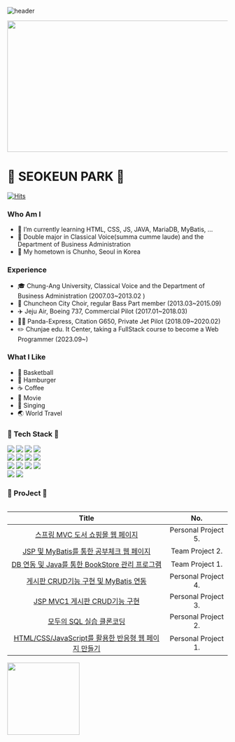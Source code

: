![header](https://capsule-render.vercel.app/api?type=rounded&color=timeGradient&text=👋Welcome%20to%20SEOK%20EUN`s%20"Work_Space"👋&animation=twinkling&fontSize=40&fontAlignY=50&fontAlign=50&height=180)

 <img src= "https://github.com/seokeunpark/seokeunpark/assets/145525099/cf3c2633-8e63-4f85-a371-258b05b1e6d3" width="850" height="300"/>

# 🛫 SEOKEUN PARK 🛬 

[![Hits](https://hits.seeyoufarm.com/api/count/incr/badge.svg?url=https%3A%2F%2Fgithub.com%2Fgjbae1212%2Fhit-counter&count_bg=%233D8FC8&title_bg=%23555555&icon=&icon_color=%23E7E7E7&title=hits&edge_flat=false)](https://github.com/seokeunpark)

### Who Am I
- 🌱 I’m currently learning HTML, CSS, JS, JAVA, MariaDB, MyBatis, ...
- 🏅 Double major in Classical Voice(summa cumme laude) and the Department of Business Administration
- 🚅 My hometown is Chunho, Seoul in Korea

### Experience
- 🎓 Chung-Ang University, Classical Voice and the Department of Business Administration (2007.03~2013.02 )
- 🎵 Chuncheon City Choir, regular Bass Part member (2013.03~2015.09)
- ✈️ Jeju Air, Boeing 737, Commercial Pilot (2017.01~2018.03)
- 👨‍✈ Panda-Express, Citation G650, Private Jet Pilot (2018.09~2020.02)
- ✏️ Chunjae edu. It Center, taking a FullStack course to become a Web Programmer (2023.09~)

### What I Like
- 🏀 Basketball
- 🍔 Hamburger
- ☕ Coffee
- 🎥 Movie
- 🎤 Singing
- 🌏 World Travel

### 🔨 Tech Stack 🔨
<div style="display:flex; flex-direction:column; align-items:flex-start;">
    <div>
        <img src="https://img.shields.io/badge/JAVA-C01818?style=flat-square&logo=coffeescript&logoColor=white"/>
        <img src="https://img.shields.io/badge/HTML5-E34F26?style=flat-square&logo=html5&logoColor=white"> 
        <img src="https://img.shields.io/badge/CSS-1572B6?style=flat-square&logo=css3&logoColor=white"> 
        <img src="https://img.shields.io/badge/Javascript-F7DF1E?style=flat-square&logo=javascript&logoColor=black">
        <br>
        <img src="https://img.shields.io/badge/IntelliJ-000000?style=flat-square&logo=intellijidea&logoColor=white"/>
        <img src="https://img.shields.io/badge/VSCode-2F80ED?style=flat-square&logo=&logoColor=white"/>
        <img src="https://img.shields.io/badge/MariaDB-003545?style=flat-the-badge&logo=mariaDB&logoColor=white">
        <img src="https://img.shields.io/badge/Mysql-4479A1?style=flat-the-badge&logo=mysql&logoColor=white">
        <br>
        <img src="https://img.shields.io/badge/Mybatis-000000?style=flat&logo=Fluentd&logoColor=white" />
        <img src="https://img.shields.io/badge/Spring-6db33f)?style=flat-square&logo=Spring&logoColor=white"/>
        <img src="https://img.shields.io/badge/Springboot-6DB33F?style=flat&logo=springboot&logoColor=white"/>	
	<img src="https://img.shields.io/badge/react-61DAFB?style=flat&logo=react&logoColor=white"/>
        <br>
        <img src="https://img.shields.io/badge/Github-181717?style=flat-the-badge&logo=github&logoColor=white">
        <img src="https://img.shields.io/badge/Notion-000000?style=flat-the-badge&logo=Notion&logoColor=white">
     </div>

### 🧮 ProJect 🧮
<!-- | 23.12 | seokeunpark | Project | -->

  
| Title | No. |
|:---:|:---:|
|[스프링 MVC 도서 쇼핑몰 웹 페이지](https://github.com/seokeunpark/Personal_Project5-Spring-MVC-Book_Market) | Personal Project 5. |
|[JSP 및 MyBatis를 통한 공부체크 웹 페이지](https://github.com/Chunjae-GongCheck/GongCheck) | Team Project 2. |
|[DB 연동 및 Java를 통한 BookStore 관리 프로그램](https://github.com/seokeunpark/Team_ProJect.git) | Team Project 1. |
|[게시판 CRUD기능 구현 및 MyBatis 연동](https://github.com/seokeunpark/Personal_Project4-JSP-MVC2-Board-) | Personal Project 4. |
|[JSP MVC1 게시판 CRUD기능 구현](https://github.com/seokeunpark/Personal_Project3-ThisIsJava-.git) | Personal Project 3. |
|[모두의 SQL 실습 클론코딩](https://github.com/seokeunpark/Personal_Project2-EveryOneSQL-.git) | Personal Project 2. |
|[HTML/CSS/JavaScript를 활용한 반응형 웹 페이지 만들기](https://github.com/seokeunpark/Personal_Project1-Responsive-Web-.git) | Personal Project 1. |

<img align='left' src="https://github-readme-stats.vercel.app/api?username=seokeunPark" height="165">
